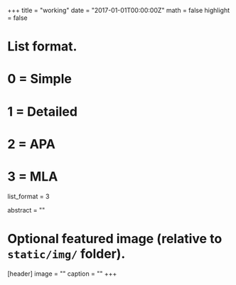 +++
title = "working"
date = "2017-01-01T00:00:00Z"
math = false
highlight = false

# List format.
#   0 = Simple
#   1 = Detailed
#   2 = APA
#   3 = MLA
list_format = 3

abstract = ""

# Optional featured image (relative to `static/img/` folder).
[header]
image = ""
caption = ""
+++
